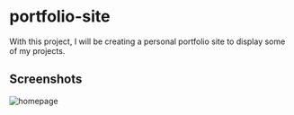 # portfolio-site
With this project, I will be creating a personal portfolio site to display some of my projects.

## Screenshots
![homepage](https://user-images.githubusercontent.com/66345751/107982290-bf93af00-6f91-11eb-99d7-52cb288929df.JPG)

